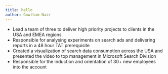 ```yaml
---
title: hello
author: Gowtham Nair
---
```


<ul>
  <li>Lead a team of three to deliver high priority projects to clients in the USA and EMEA regions </li>
  <li>Responsible for analysing experiments on search ads and delivering reports in a 48 hour TAT prerequisite</li>
  <li>Created a visualization of search data consumption across the USA and presented the video to top management in Microsoft Search Division</li>
  <li>Responsible for the induction and orientation of 30+ new employees into the account</li>
</ul>
